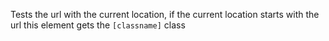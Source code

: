 Tests the url with the current location, if the current location starts with the url this element gets the `[classname]` class

<rv-bind-content class="pt-3">
  <template>
    <rv-example-tabs class="pt-3" handle="parent-route-class-classname">
      <template type="single-html-file">
        <a href="/pages/router" class="nav-link" rv-parent-route-class-active="'/pages'">Router</a>
        <a href="/pages/core" class="nav-link" rv-parent-route-class-active="'/pages'">Core</a>
      </template>
    </rv-example-tabs>
  </template>
</rv-bind-content>
